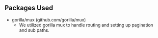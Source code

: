 ## Packages Used
* gorilla/mux (github.com/gorilla/mux)
    * We utilized gorilla mux to handle routing and setting up pagination and sub paths. 
